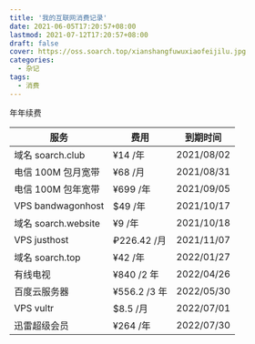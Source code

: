 ```yaml
---
title: '我的互联网消费记录'
date: 2021-06-05T17:20:57+08:00
lastmod: 2021-07-12T17:20:57+08:00
draft: false
cover: https://oss.soarch.top/xianshangfuwuxiaofeijilu.jpg
categories:
  - 杂记
tags:
  - 消费
---
```


年年续费

<!--more-->

| 服务                | 费用         | 到期时间   |
| ------------------- | ------------ | ---------- |
| 域名 soarch.club    | ¥14 /年      | 2021/08/02 |
| 电信 100M 包月宽带  | ¥68 /月      | 2021/08/31 |
| 电信 100M 包年宽带  | ¥699 /年     | 2021/09/05 |
| VPS bandwagonhost   | $49 /年      | 2021/10/17 |
| 域名 soarch.website | ¥9 /年       | 2021/10/18 |
| VPS justhost        | ₽226.42 /月  | 2021/11/07 |
| 域名 soarch.top     | ¥42 /年      | 2022/01/27 |
| 有线电视            | ¥840 /2 年   | 2022/04/26 |
| 百度云服务器        | ¥556.2 /3 年 | 2022/05/30 |
| VPS vultr           | $8.5 /月     | 2022/07/01 |
| 迅雷超级会员        | ¥264 /年     | 2022/07/30 |
